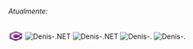   
  
  
  
  
  
  
  
  
  

  
  
  <h6 align="left">Atualmente:</h6>

  
  
  <img align="center" alt="Denis-Csharp" height="20" width="30" src="https://raw.githubusercontent.com/devicons/devicon/master/icons/csharp/csharp-original.svg">
  <img align="center" alt="Denis-.NET" height="21" width="30" src="https://cdn.jsdelivr.net/gh/devicons/devicon/icons/dot-net/dot-net-plain-wordmark.svg" />
  <img align="center" alt="Denis-.NET" height="28" width="30" src="https://cdn.jsdelivr.net/gh/devicons/devicon/icons/microsoftsqlserver/microsoftsqlserver-plain-wordmark.svg" />
    <img align="center" alt="Denis-." height="21" width="30" <img src="https://cdn.jsdelivr.net/gh/devicons/devicon/icons/python/python-original.svg" />  
    <img align="center" alt="Denis-." height="21" width="30" <img src="https://cdn.jsdelivr.net/gh/devicons/devicon/icons/html5/html5-original.svg" />

